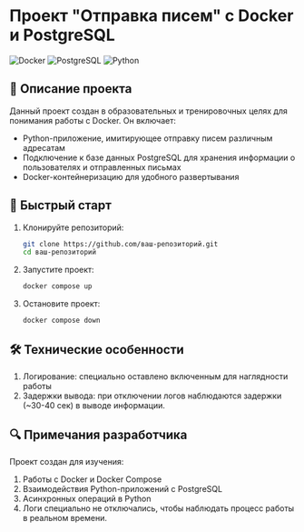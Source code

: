 

# Проект "Отправка писем" с Docker и PostgreSQL

![Docker](https://img.shields.io/badge/Docker-2CA5E0?style=for-the-badge&logo=docker&logoColor=white)
![PostgreSQL](https://img.shields.io/badge/PostgreSQL-316192?style=for-the-badge&logo=postgresql&logoColor=white)
![Python](https://img.shields.io/badge/Python-3776AB?style=for-the-badge&logo=python&logoColor=white)

## 📝 Описание проекта

Данный проект создан в образовательных и тренировочных целях для понимания работы с Docker. Он включает:

- Python-приложение, имитирующее отправку писем различным адресатам
- Подключение к базе данных PostgreSQL для хранения информации о пользователях и отправленных письмах
- Docker-контейнеризацию для удобного развертывания

## 🚀 Быстрый старт

1. Клонируйте репозиторий:
   ```bash
   git clone https://github.com/ваш-репозиторий.git
   cd ваш-репозиторий
2. Запустите проект:
   ```bash
   docker compose up
3. Остановите проект:
    ```bash
   docker compose down
   
## 🛠 Технические особенности

1. Логирование: специально оставлено включенным для наглядности работы
2. Задержки вывода: при отключении логов наблюдаются задержки (~30-40 сек) в выводе информации.

## 🔍 Примечания разработчика

Проект создан для изучения:

1. Работы с Docker и Docker Compose
2. Взаимодействия Python-приложений с PostgreSQL
3. Асинхронных операций в Python
4. Логи специально не отключались, чтобы наблюдать процесс работы в реальном времени.

